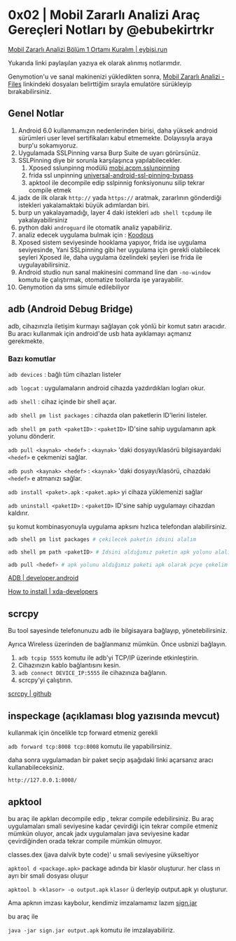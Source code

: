 # 0x02 | Mobil Zararlı Analizi Araç Gereçleri Notları by @ebubekirtrkr

[Mobil Zararlı Analizi Bölüm 1 Ortamı Kuralım | eybisi.run](https://eybisi.run/Mobil-Zararli-Analizi-Bolum-1-Ortami-Kuralim)

Yukarıda linki paylaşılan yazıya ek olarak alınmış notlarımdır.

Genymotion'u ve sanal makinenizi yükledikten sonra, [Mobil Zararlı Analizi - Files](https://drive.google.com/drive/u/0/folders/1azAtKQNv476LzxJjN60jRGz7MWNkVWj7)
linkindeki dosyaları belirttiğim sırayla emulatöre sürükleyip bırakabilirsiniz.

## Genel Notlar
1. Android 6.0 kullanmamızın nedenlerinden birisi, daha yüksek android sürümleri user level sertifikaları kabul etmemekte. Dolayısıyla araya burp'u sokamıyoruz.
2. Uygulamada SSLPinning varsa Burp Suite de uyarı görürsünüz.
3. SSLPinning diye bir sorunla karşılaşınca yapılabilecekler.
   1. Xposed sslunpinng modülü [mobi.acpm.sslunpinning](https://repo.xposed.info/module/mobi.acpm.sslunpinning)
   2. frida ssl unpinning [universal-android-ssl-pinning-bypass](https://techblog.mediaservice.net/2018/11/universal-android-ssl-pinning-bypass-2/)
   3. apktool ile decompile edip sslpinnig fonksiyonunu silip tekrar compile etmek
4. jadx de ilk olarak `http://` yada `https://` aratmak, zararlının gönderdiği istekleri yakalamaktaki büyük adımlardan biri.
5. burp un yakalayamadığı, layer 4 daki istekleri `adb shell tcpdump` ile yakalayabilirsiniz
6. python daki `androguard` ile otomatik analiz yapabiliriz.
7. analiz edecek uygulama bulmak için : [Koodous](https://koodous.com/)
8. Xposed sistem seviyesinde hooklama yapıyor, frida ise uygulama seviyesinde, Yani SSLpinning gibi her uygulama için gerekli olabilecek şeyleri Xposed ile,
daha uygulama özelindeki şeyleri ise frida ile uygulayabilirsiniz.
9. Android studio nun sanal makinesini command line dan `-no-window` komutu ile çalıştırmak, otomatize toollarda işe yarayabilir.
10. Genymotion da sms simule edilebiliyor


## adb (Android Debug Bridge)
adb, cihazınızla iletişim kurmayı sağlayan çok yönlü bir komut satırı aracıdır.
Bu aracı kullanmak için android'de usb hata ayıklamayı açmanız gerekmekte.

### Bazı komutlar

`adb devices` : bağlı tüm cihazları listeler

`adb logcat` : uygulamaların android cihazda yazdırdıkları logları okur.

`adb shell` : cihaz içinde bir shell açar.

`adb shell pm list packages` : cihazda olan paketlerin ID'lerini listeler.

`adb shell pm path <paketID>` : `<paketID>` ID'sine sahip uygulamanın apk yolunu dönderir.

`adb pull <kaynak> <hedef>` : `<kaynak>` 'daki dosyayı/klasörü bilgisayardaki `<hedef>` e çekmenizi sağlar.

`adb push <kaynak> <hedef>` : `<kaynak>` 'daki dosyayı/klasörü,  cihazdaki `<hedef>` e atmanızı sağlar.

`adb install <paket>.apk` : `<paket.apk>` yi cihaza yüklemenizi sağlar

`adb uninstall <paketID>` : `<paketID>` ID'sine sahip uygulamayı cihazdan kaldırır.


şu komut kombinasyonuyla  uygulama apksını hızlıca telefondan alabilirsiniz.
```bash
adb shell pm list packages # çekilecek paketin idsini alalım

adb shell pm path <paketID> # Idsini aldığımız paketin apk yolunu alalım.

adb pull <hedef> # apk yolunu aldığımız paketi apk olarak pcye çekelim
```

[ADB | developer.android](https://developer.android.com/studio/command-line/adb)

[How to install | xda-developers ](https://www.xda-developers.com/install-adb-windows-macos-linux/)

## scrcpy

Bu tool sayesinde telefonunuzu adb ile bilgisayara bağlayıp, yönetebilirsiniz.

Ayrıca Wireless üzerinden de bağlanmanız mümkün.
Önce usbnizi bağlayın.
1. `adb tcpip 5555` komutu ile adb'yi TCP/IP üzerinde etkinleştirin.
2. Cihazınızın kablo bağlantısını kesin.
3. `adb connect DEVICE_IP:5555` ile cihazınıza bağlanın.
4. scrcpy'yi çalıştırın.

[scrcpy | github](https://github.com/Genymobile/scrcpy)


## inspeckage (açıklaması blog yazısında mevcut)
kullanmak için öncelikle tcp forward etmeniz gerekli

`adb forward tcp:8008 tcp:8008` komutu ile yapabilirsiniz.

daha sonra uygulamadan bir paket seçip aşağıdaki linki açarsanız aracı kullanabileceksiniz.

`http://127.0.0.1:8008/`



## apktool
bu araç ile apkları decompile edip , tekrar compile edebilirsiniz.
Bu araç uygulamaları smali seviyesine kadar çevirdiği için tekrar compile etmeniz mümkün oluyor, ancak jadx uygulamaları
java seviyesine kadar çevirdiğinden orada tekrar compile mümkün olmuyor.

classes.dex (java dalvik byte code)' u smali seviyesine yükseltiyor

`apktool d <package.apk>` package adında bir klasör oluşturur. her class ın ayrı bir smali dosyası oluşur

`apktool b <klasor> -o output.apk`  `klasor` ü derleyip output.apk yı oluşturur.

Ama apknın imzası kaybolur, kendimiz imzalamamız lazım
[sign.jar](https://github.com/appium/sign/releases)

bu araç ile

`java -jar sign.jar output.apk` komutu ile imzalayabiliriz.


